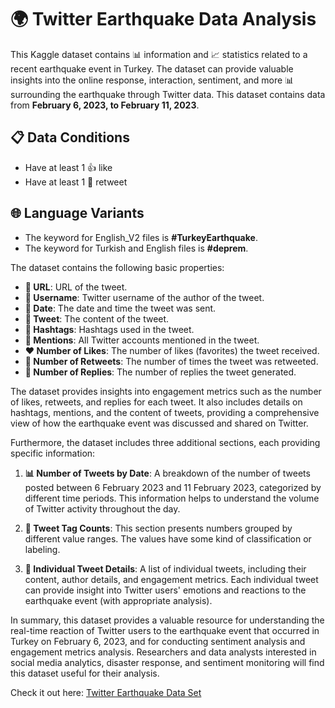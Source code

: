 # 🌍 Twitter Earthquake Data Analysis

This Kaggle dataset contains 📊 information and 📈 statistics related to a recent earthquake event in Turkey. The dataset can provide valuable insights into the online response, interaction, sentiment, and more 📊 surrounding the earthquake through Twitter data. This dataset contains data from **February 6, 2023, to February 11, 2023**. 

## 📋 Data Conditions 

- Have at least 1 👍 like
- Have at least 1 🔄 retweet

## 🌐 Language Variants

- The keyword for English_V2 files is **#TurkeyEarthquake**.
- The keyword for Turkish and English files is **#deprem**.

The dataset contains the following basic properties:

- **🔗 URL**: URL of the tweet.
- **👤 Username**: Twitter username of the author of the tweet.
- **📅 Date**: The date and time the tweet was sent.
- **📝 Tweet**: The content of the tweet.
- **🔗 Hashtags**: Hashtags used in the tweet.
- **👥 Mentions**: All Twitter accounts mentioned in the tweet.
- **❤️ Number of Likes**: The number of likes (favorites) the tweet received.
- **🔄 Number of Retweets**: The number of times the tweet was retweeted.
- **💬 Number of Replies**: The number of replies the tweet generated.

The dataset provides insights into engagement metrics such as the number of likes, retweets, and replies for each tweet. It also includes details on hashtags, mentions, and the content of tweets, providing a comprehensive view of how the earthquake event was discussed and shared on Twitter.

Furthermore, the dataset includes three additional sections, each providing specific information:

1. **📊 Number of Tweets by Date**: A breakdown of the number of tweets posted between 6 February 2023 and 11 February 2023, categorized by different time periods. This information helps to understand the volume of Twitter activity throughout the day.

2. **🔖 Tweet Tag Counts**: This section presents numbers grouped by different value ranges. The values have some kind of classification or labeling.

3. **📜 Individual Tweet Details**: A list of individual tweets, including their content, author details, and engagement metrics. Each individual tweet can provide insight into Twitter users' emotions and reactions to the earthquake event (with appropriate analysis).

In summary, this dataset provides a valuable resource for understanding the real-time reaction of Twitter users to the earthquake event that occurred in Turkey on February 6, 2023, and for conducting sentiment analysis and engagement metrics analysis. Researchers and data analysts interested in social media analytics, disaster response, and sentiment monitoring will find this dataset useful for their analysis.

Check it out here: [Twitter Earthquake Data Set](https://www.kaggle.com/datasets/esatakkasoglu/turkey-06-02-2023-eartquake-tweets)
